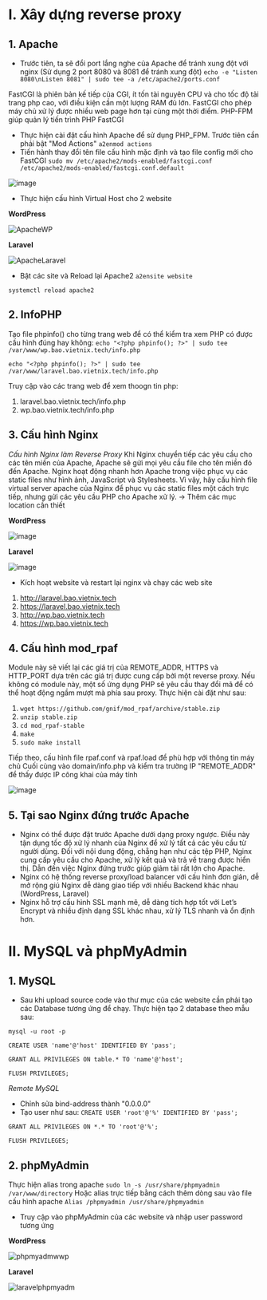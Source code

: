 # I. Xây dựng reverse proxy 
## 1. Apache
- Trước tiên, ta sẽ đổi port lắng nghe của Apache để tránh xung đột với nginx (Sử dụng 2 port 8080 và 8081 để tránh xung đột)
`echo -e "Listen 8080\nListen 8081" | sudo tee -a /etc/apache2/ports.conf`

FastCGI là phiên bản kế tiếp của CGI, ít tốn tài nguyên CPU và cho tốc độ tải trang php cao, với điều kiện cần một lượng RAM đủ lớn. FastCGI cho phép máy chủ xử lý được nhiều web page hơn tại cùng một thời điểm. PHP-FPM giúp quản lý tiến trình PHP FastCGI
- Thực hiện cài đặt cấu hình Apache để sử dụng PHP_FPM. Trước tiên cần phải bật "Mod Actions"
`a2enmod actions`
- Tiến hành thay đổi tên file cấu hình mặc định và tạo file config mới cho FastCGI
`sudo mv /etc/apache2/mods-enabled/fastcgi.conf /etc/apache2/mods-enabled/fastcgi.conf.default`

![image](https://github.com/user-attachments/assets/c6c9cfa4-1dba-4fe8-9452-e8217560520c)

- Thực hiện cấu hình Virtual Host cho 2 website

**WordPress**
  
![ApacheWP](https://github.com/user-attachments/assets/065f33a4-35fd-48e8-809a-6de4a660a14e)

**Laravel**

![ApacheLaravel](https://github.com/user-attachments/assets/5d7cf74d-1f9a-47e1-9c3e-9f2f1f6cda77)

- Bật các site và Reload lại Apache2
`a2ensite website`

`systemctl reload apache2`

## 2. InfoPHP
Tạo file phpinfo() cho từng trang web để có thể kiểm tra xem PHP có được cấu hình đúng hay không:
`echo "<?php phpinfo(); ?>" | sudo tee /var/www/wp.bao.vietnix.tech/info.php`

`echo "<?php phpinfo(); ?>" | sudo tee /var/www/laravel.bao.vietnix.tech/info.php`

Truy cập vào các trang web để xem thoogn tin php:
1. laravel.bao.vietnix.tech/info.php
2. wp.bao.vietnix.tech/info.php

## 3. Cấu hình Nginx
*Cấu hình Nginx làm Reverse Proxy*
Khi Nginx chuyển tiếp các yêu cầu cho các tên miền của Apache, Apache sẽ gửi mọi yêu cầu file cho tên miền đó đến Apache. Nginx hoạt động nhanh hơn Apache trong việc phục vụ các static files như hình ảnh, JavaScript và Stylesheets. Vì vậy, hãy cấu hình file virtual server apache của Nginx để phục vụ các static files một cách trực tiếp, nhưng gửi các yêu cầu PHP cho Apache xử lý.
-> Thêm các mục location cần thiết 
 
**WordPress**

![image](https://github.com/user-attachments/assets/71f729ff-c2ba-4116-a6cc-f6bc0c3d707a)

**Laravel**

![image](https://github.com/user-attachments/assets/0598b1cd-e404-4688-b4aa-a0cf2a0f4907)

- Kích hoạt website và restart lại nginx và chạy các web site
1. http://laravel.bao.vietnix.tech
2. https://laravel.bao.vietnix.tech
3. http://wp.bao.vietnix.tech
4. https://wp.bao.vietnix.tech

## 4. Cấu hình mod_rpaf
Module này sẽ viết lại các giá trị của REMOTE_ADDR, HTTPS và HTTP_PORT dựa trên các giá trị được cung cấp bởi một reverse proxy.
Nếu không có module này, một số ứng dụng PHP sẽ yêu cầu thay đổi mã để có thể hoạt động ngầm mượt mà phía sau proxy.
Thực hiện cài đặt như sau:
1. `wget https://github.com/gnif/mod_rpaf/archive/stable.zip`
2. `unzip stable.zip`
3. `cd mod_rpaf-stable`
4. `make`
5. `sudo make install`

Tiếp theo, cấu hình file rpaf.conf và rpaf.load để phù hợp với thông tin máy chủ
Cuối cùng vào domain/info.php và kiểm tra trường IP "REMOTE_ADDR" để thấy được IP công khai của máy tính

![image](https://github.com/user-attachments/assets/99332f53-93be-4e75-8175-28e8d54452c1)

## 5. Tại sao Nginx đứng trước Apache
- Nginx có thể được đặt trước Apache dưới dạng proxy ngược. Điều này tận dụng tốc độ xử lý nhanh của Nginx để xử lý tất cả các yêu cầu từ người dùng. Đối với nội dung động, chẳng hạn như các tệp PHP, Nginx cung cấp yêu cầu cho Apache, xử lý kết quả và trả về trang được hiển thị. Dẫn đến việc Nginx đứng trước giúp giảm tải rất lớn cho Apache.
- Nginx có hệ thống reverse proxy/load balancer với cấu hình đơn giản, dễ mở rộng giú Nginx dễ dàng giao tiếp với nhiều Backend khác nhau (WordPress, Laravel)
- Nginx hỗ trợ cấu hình SSL mạnh mẽ, dễ dàng tích hợp tốt với Let’s Encrypt và nhiều định dạng SSL khác nhau, xử lý TLS nhanh và ổn định hơn.

# II. MySQL và phpMyAdmin
## 1. MySQL
- Sau khi upload source code vào thư mục của các website cần phải tạo các Database tương ứng để chạy. Thực hiện tạo 2 database theo mẫu sau:

`mysql -u root -p`

`CREATE USER 'name'@'host' IDENTIFIED BY 'pass';`

`GRANT ALL PRIVILEGES ON table.* TO 'name'@'host';`

`FLUSH PRIVILEGES;`

*Remote MySQL*
- Chỉnh sửa bind-address thành "0.0.0.0"
- Tạo user như sau:
`CREATE USER 'root'@'%' IDENTIFIED BY 'pass';`

`GRANT ALL PRIVILEGES ON *.* TO 'root'@'%';`

`FLUSH PRIVILEGES;`
## 2. phpMyAdmin
Thực hiện alias trong apache 
`sudo ln -s /usr/share/phpmyadmin /var/www/directory`
Hoặc alias trực tiếp bằng cách thêm dòng sau vào file cấu hình apache
`Alias /phpmyadmin /usr/share/phpmyadmin`
- Truy cập vào phpMyAdmin của các website và nhập user password tương ứng

**WordPress**

![phpmyadmwwp](https://github.com/user-attachments/assets/042f976b-2f45-457c-9daf-79fa92a61c14)

**Laravel**

![laravelphpmyadm](https://github.com/user-attachments/assets/963dd4dd-de6d-4825-8dbb-a78c5d3d8fd7)

